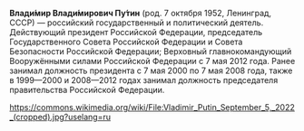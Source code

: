 **Влади́мир Влади́мирович Пу́тин**
(род. 7 октября 1952, Ленинград, СССР) — российский государственный и политический деятель. Действующий президент Российской Федерации, председатель Государственного Совета Российской Федерации и Совета Безопасности Российской Федерации; Верховный главнокомандующий Вооружёнными силами Российской Федерации с 7 мая 2012 года. Ранее занимал должность президента с 7 мая 2000 по 7 мая 2008 года, также в 1999—2000 и 2008—2012 годах занимал должность председателя правительства Российской Федерации.

https://commons.wikimedia.org/wiki/File:Vladimir_Putin_September_5,_2022_(cropped).jpg?uselang=ru
